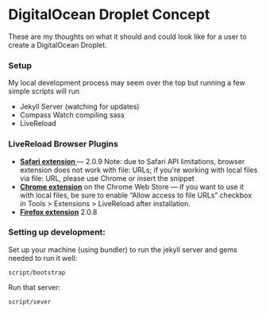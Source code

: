 # DigitalOcean Droplet Concept

These are my thoughts on what it should and could look like for a user to create a DigitalOcean Droplet.

### Setup

My local development process may seem over the top but running a few simple scripts will run

- Jekyll Server (watching for updates)
- Compass Watch compiling sass
- LiveReload

### LiveReload Browser Plugins
- **[Safari extension ](http://download.livereload.com/2.0.9/LiveReload-2.0.9.safariextz)** — 2.0.9 Note: due to Safari API limitations, browser extension does not work with file: URLs; if you're working with local files via file: URL, please use Chrome or insert the snippet
- **[Chrome extension](https://chrome.google.com/webstore/detail/livereload/jnihajbhpnppcggbcgedagnkighmdlei)** on the Chrome Web Store — if you want to use it with local files, be sure to enable “Allow access to file URLs” checkbox in Tools > Extensions > LiveReload after installation.
- **[Firefox extension](http://download.livereload.com/2.0.8/LiveReload-2.0.8.xpi)** 2.0.8

### Setting up development:

Set up your machine (using bundler) to run the jekyll server and gems needed to run it well:
```
script/bootstrap
```  

Run that server:

```
script/sever
```  
